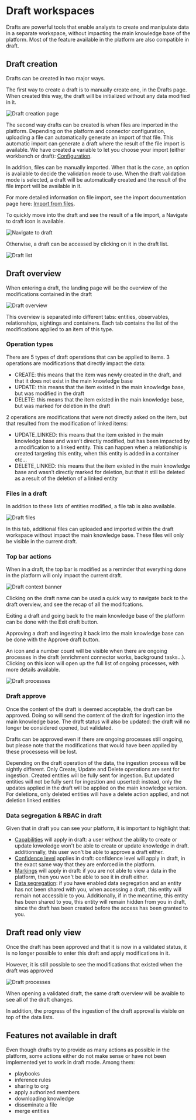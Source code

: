 # Draft workspaces

Drafts are powerful tools that enable analysts to create and manipulate data in a separate workspace, without impacting the main knowledge base of the platform. Most of the feature available in the platform are also compatible in draft.


## Draft creation

Drafts can be created in two major ways.

The first way to create a draft is to manually create one, in the Drafts page. When created this way, the draft will be initialized without any data modified in it.

![Draft creation page](assets/draftWorkspace-manual-creation.png)

The second way drafts can be created is when files are imported in the platform. Depending on the platform and connector configuration, uploading a file can automatically generate an import of that file. This automatic import can generate a draft where the result of the file import is available. We have created a variable to let you choose your import (either workbench or draft): [Configuration](../deployment/configuration.md).

In addition, files can be manually imported. When that is the case, an option is available to decide the validation mode to use. When the draft validation mode is selected, a draft will be automatically created and the result of the file import will be available in it.

For more detailed information on file import, see the import documentation page here: [Import from files](import-files.md).

To quickly move into the draft and see the result of a file import, a Navigate to draft icon is available.

![Navigate to draft](assets/draftWorkspace-navigate-to-draft.png)

Otherwise, a draft can be accessed by clicking on it in the draft list.

![Draft list](assets/draftWorkspace-draft-list.png)

## Draft overview

When entering a draft, the landing page will be the overview of the modifications contained in the draft

![Draft overview](assets/draftWorkspace-draft-overview.png)

This overview is separated into different tabs: entities, observables, relationships, sightings and containers. Each tab contains the list of the modifications applied to an item of this type.

### Operation types

There are 5 types of draft operations that can be applied to items. 3 operations are modifications that directly impact the data:


- CREATE: this means that the item was newly created in the draft, and that it does not exist in the main knowledge base
- UPDATE: this means that the item existed in the main knowledge base, but was modified in the draft
- DELETE: this means that the item existed in the main knowledge base, but was marked for deletion in the draft

2 operations are modifications that were not directly asked on the item, but that resulted from the modification of linked items:

- UPDATE_LINKED: this means that the item existed in the main knowledge base and wasn’t directly modified, but has been impacted by a modification to a linked entity. This can happen when a relationship is created targeting this entity, when this entity is added in a container etc…
- DELETE_LINKED: this means that the item existed in the main knowledge base and wasn’t directly marked for deletion, but that it still be deleted as a result of the deletion of a linked entity

### Files in a draft

In addition to these lists of entities modified, a file tab is also available.

![Draft files](assets/draftWorkspace-file-tab.png)

In this tab, additional files can uploaded and imported within the draft workspace without impact the main knowledge base. These files will only be visible in the current draft.

### Top bar actions

When in a draft, the top bar is modified as a reminder that everything done in the platform will only impact the current draft.

![Draft context banner](assets/draftWorkspace-context-banner.png)

Clicking on the draft name can be used a quick way to navigate back to the draft overview, and see the recap of all the modifcations.

Exiting a draft and going back to the main knowledge base of the platform can be done with the Exit draft button.

Approving a draft and ingesting it back into the main knowledge base can be done with the Approve draft button.

An icon and a number count will be visible when there are ongoing processes in the draft (enrichment connector works, background tasks…). Clicking on this icon will open up the full list of ongoing processes, with more details available.

![Draft processes](assets/draftWorkspace-processes.png)

### Draft approve

Once the content of the draft is deemed acceptable, the draft can be approved. Doing so will send the content of the draft for ingestion into the main knowledge base. The draft status will also be updated: the draft will no longer be considered opened, but validated.

Drafts can be approved even if there are ongoing processes still ongoing, but please note that the modifications that would have been applied by these processess will be lost.

Depending on the draft operation of the data, the ingestion process will be sightly different. Only Create, Update and Delete operations are sent for ingestion. Created entities will be fully sent for ingestion. But updated entities will not be fully sent for ingestion and upserted: instead, only the updates applied in the draft will be applied on the main knowledge version. For deletions, only deleted entities will have a delete action applied, and not deletion linked entities

### Data segregation & RBAC in draft

Given that in draft you can see your platform, it is important to highlight that:

- [Capabilities](../administration/users.md) will apply in draft: a user without the ability to create or update knwoledge won't be able to create or update knowledge in draft. additionnally, this user won't be able to approve a draft either.
- [Confidence level](reliability-confidence.md) applies in draft: confidence level will apply in draft, in the exact same way that they are enforced in the platform.
- [Markings](../administration/segregation.md) will apply in draft: if you are not able to view a data in the platform, then you won't be able to see it in draft either.
- [Data segregation](../administration/organization-segregation.md): if you have enabled data segregation and an entity has not been shared with you, when accessing a draft, this entity will remain not accessible to you. Additionally, if in the meantime, this entity has been shared to you, this entity will remain hidden from you in draft, since the draft has been created before the access has been granted to you.


## Draft read only view

Once the draft has been approved and that it is now in a validated status, it is no longer possible to enter this draft and apply modifications in it.

However, it is still possible to see the modifications that existed when the draft was approved

![Draft processes](assets/draftWorkspace-read-only-view.png)

When opening a validated draft, the same draft overview will be avaible to see all of the draft changes.

In addition, the progress of the ingestion of the draft approval is visible on top of the data lists.

## Features not available in draft

Even though drafts try to provide as many actions as possible in the platform, some actions either do not make sense or have not been implemented yet to work in draft mode. Among them:

- playbooks
- inference rules
- sharing to org
- apply authorized members
- downloading knowledge
- disseminate a file
- merge entities
